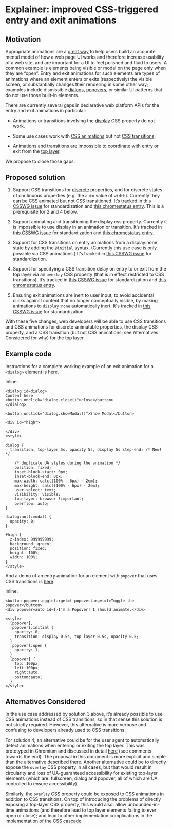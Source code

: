 # Explainer: improved CSS-triggered entry and exit animations

## Motivation

Appropriate animations are a [great way](https://www.nngroup.com/articles/animation-purpose-ux/) to help users build an accurate mental model of how a web page UI works and therefore increase usability of a web site, and are important for a UI to feel polished and fluid to users. A common example is elements being visible or modal on the page only when they are “open”. Entry and exit animations for such elements are types of animations where an element enters or exits (respectively) the visible screen, or substantially changes their rendering in some other way; examples include dismissible [dialogs](https://developer.mozilla.org/en-US/docs/Web/HTML/Element/dialog), [popovers](https://html.spec.whatwg.org/multipage/popover.html#the-popover-attribute), or similar UI patterns that do not use those built-in elements.

There are currently several gaps in declarative web platform APIs for the entry and exit animations in particular:

* Animations or transitions involving the [display](https://developer.mozilla.org/en-US/docs/Web/CSS/display) CSS property do not work.

* Some use cases work with [CSS animations](https://developer.mozilla.org/en-US/docs/Web/CSS/CSS_Animations/Using_CSS_animations) but not [CSS transitions](https://developer.mozilla.org/en-US/docs/Web/CSS/CSS_Transitions).

* Animations and transitions are impossible to coordinate with entry or exit from the [top layer](https://developer.chrome.com/blog/what-is-the-top-layer/).

We propose to close those gaps.

## Proposed solution

1. Support CSS transitions for [discrete](https://drafts.csswg.org/web-animations-1/#discrete) properties, and for discrete states of continuous properties (e.g. the `auto` value of `width`). Currently they can be CSS animated but not CSS transitioned. It’s tracked in [this CSSWG issue](https://github.com/w3c/csswg-drafts/issues/4441) for standardization and [this chromestatus entry](https://chromestatus.com/feature/5071230636392448). This is a prerequisite for 2 and 4 below.

2. Support animating and transitioning the display css property. Currently it is impossible to use display in an animation or transition. It’s tracked in [this CSSWG issue](https://github.com/w3c/csswg-drafts/issues/6429) for standardization and [this chromestatus entry](https://chromestatus.com/feature/5154958272364544).

3. Support for CSS transitions on entry animations from a display:none state by adding the `@initial` syntax. (Currently this use case is only possible via CSS animations.) It’s tracked in [this CSSWG issue](https://github.com/w3c/csswg-drafts/issues/8174) for standardization.

4. Support for specifying a CSS transition delay on entry to or exit from the top layer via an `overlay` CSS property (that is in effect restricted to CSS transitions). It’s tracked in [this CSSWG issue](https://github.com/w3c/csswg-drafts/issues/8189) for standardization and [this chromestatus entry](https://chromestatus.com/feature/5138724910792704).

5. Ensuring exit animations are inert to user input, to avoid accidental clicks against content that no longer conceptually visible, by making animations to `display:none` automatically inert. It's tracked in [this CSSWG issue](https://github.com/w3c/csswg-drafts/issues/8389) for standardization.

With these five changes, web developers will be able to use CSS transitions and CSS animations for discrete-animatable properties, the display CSS property, and a CSS transition (but not CSS animations; see Alternatives Considered for why) for the top layer.

## Example code

Instructions for a complete working example of an exit animation for a `<dialog>` element is [here](https://github.com/w3c/csswg-drafts/issues/8189#issuecomment-1464556841).

Inline:

```
<dialog id=dialog>
Content here
<button onclick="dialog.close()">close</button>
</dialog>

<button onclick="dialog.showModal()">Show Modal</button>

<div id="high">
 
</div>
<style>

dialog {
  transition: top-layer 5s, opacity 5s, display 5s step-end; /* New! */

    /* duplicate UA styles during the animation */
    position: fixed;
    inset-block-start: 0px;
    inset-block-end: 0px;
    max-width: calc((100% - 6px) - 2em);
    max-height: calc((100% - 6px) - 2em);
    user-select: text;
    visibility: visible;
    top-layer: browser !important;
    overflow: auto;
}

dialog:not(:modal) {
  opacity: 0;
}

#high {
  z-index: 999999999;
  background: green;
  position: fixed;
  height: 100%;
  width: 100%;
}
</style>

```

And a demo of an entry animation for an element with `popover` that uses CSS transitions is [here](https://jsbin.com/tigicuj/edit?html,output).

Inline:

```
<button popovertoggletarget=f popovertarget=f>Toggle the popover</button>
<div popover=auto id=f>I'm a Popover! I should animate.</div>

<style>
  [popover],
  [popover]:initial {
    opacity: 0;
    transition: display 0.5s, top-layer 0.5s, opacity 0.5;
  }
  [popover]:open {
    opacity: 1;
  }
  [popover] {
    top: 100px;
    left:100px;
    right:auto;
    bottom:auto;
  }
</style>

```

## Alternatives Considered

In the use case addressed by solution 3 above, it’s already possible to use CSS animations instead of CSS transitions, so in that sense this solution is not strictly required. However, this alternative is more verbose and confusing to developers already used to CSS transitions.

For solution 4, an alternative could be for the user agent to automatically detect animations when entering or exiting the top layer. This was prototyped in Chromium and discussed in detail [here](https://github.com/whatwg/html/issues/7785) (see comments towards the end). The proposal in this document is more explicit and simple than the alternative described there. Another alternative could be to directly expose the `overlay` CSS property in all cases, but that would result in circularity and loss of UA-guaranteed accessibility for existing top-layer elements (which are: fullscreen, dialog and popover, all of which are UA controlled to ensure accessibility).

Similarly, the `overlay` CSS property could be exposed to CSS animations in addition to CSS transitions. On top of introducing the problems of directly exposing a top-layer CSS property, this would also: allow unbounded-in-time animations (and therefore lead to top layer elements failing to ever open or close); and lead to other implementation complications in the implementation of the [CSS cascade](https://developer.mozilla.org/en-US/docs/Web/CSS/Cascade).
